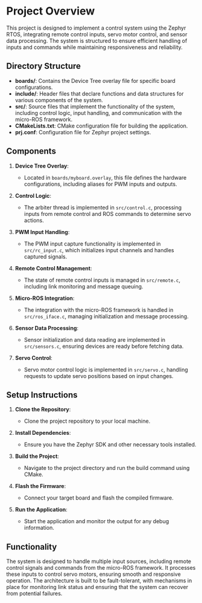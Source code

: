 # Project Overview

This project is designed to implement a control system using the Zephyr RTOS, integrating remote control inputs, servo motor control, and sensor data processing. The system is structured to ensure efficient handling of inputs and commands while maintaining responsiveness and reliability.

## Directory Structure

- **boards/**: Contains the Device Tree overlay file for specific board configurations.
- **include/**: Header files that declare functions and data structures for various components of the system.
- **src/**: Source files that implement the functionality of the system, including control logic, input handling, and communication with the micro-ROS framework.
- **CMakeLists.txt**: CMake configuration file for building the application.
- **prj.conf**: Configuration file for Zephyr project settings.

## Components

1. **Device Tree Overlay**: 
   - Located in `boards/myboard.overlay`, this file defines the hardware configurations, including aliases for PWM inputs and outputs.

2. **Control Logic**:
   - The arbiter thread is implemented in `src/control.c`, processing inputs from remote control and ROS commands to determine servo actions.

3. **PWM Input Handling**:
   - The PWM input capture functionality is implemented in `src/rc_input.c`, which initializes input channels and handles captured signals.

4. **Remote Control Management**:
   - The state of remote control inputs is managed in `src/remote.c`, including link monitoring and message queuing.

5. **Micro-ROS Integration**:
   - The integration with the micro-ROS framework is handled in `src/ros_iface.c`, managing initialization and message processing.

6. **Sensor Data Processing**:
   - Sensor initialization and data reading are implemented in `src/sensors.c`, ensuring devices are ready before fetching data.

7. **Servo Control**:
   - Servo motor control logic is implemented in `src/servo.c`, handling requests to update servo positions based on input changes.

## Setup Instructions

1. **Clone the Repository**: 
   - Clone the project repository to your local machine.

2. **Install Dependencies**: 
   - Ensure you have the Zephyr SDK and other necessary tools installed.

3. **Build the Project**: 
   - Navigate to the project directory and run the build command using CMake.

4. **Flash the Firmware**: 
   - Connect your target board and flash the compiled firmware.

5. **Run the Application**: 
   - Start the application and monitor the output for any debug information.

## Functionality

The system is designed to handle multiple input sources, including remote control signals and commands from the micro-ROS framework. It processes these inputs to control servo motors, ensuring smooth and responsive operation. The architecture is built to be fault-tolerant, with mechanisms in place for monitoring link status and ensuring that the system can recover from potential failures.
